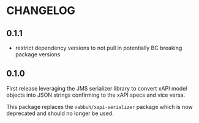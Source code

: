 CHANGELOG
=========

0.1.1
-----

* restrict dependency versions to not pull in potentially BC breaking package
  versions

0.1.0
-----

First release leveraging the JMS serializer library to convert xAPI model
objects into JSON strings confirming to the xAPI specs and vice versa.

This package replaces the `xabbuh/xapi-serializer` package which is now deprecated
and should no longer be used.
